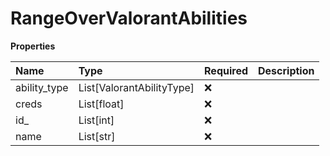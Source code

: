 # RangeOverValorantAbilities

**Properties**

| Name         | Type                      | Required | Description |
| :----------- | :------------------------ | :------- | :---------- |
| ability_type | List[ValorantAbilityType] | ❌       |             |
| creds        | List[float]               | ❌       |             |
| id\_         | List[int]                 | ❌       |             |
| name         | List[str]                 | ❌       |             |
